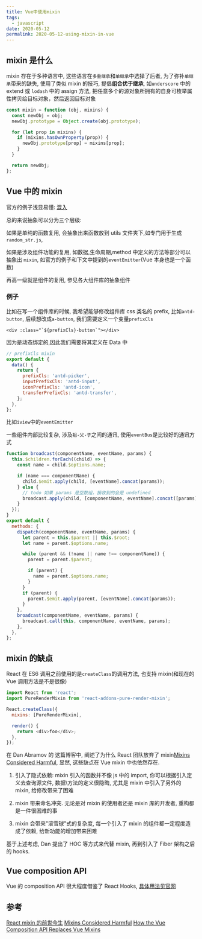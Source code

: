```yaml
---
title: Vue中使用mixin
tags:
  - javascript
date: 2020-05-12
permalink: 2020-05-12-using-mixin-in-vue
---
```


## mixin 是什么

mixin 存在于多种语言中, 这些语言在`多重继承`和`单继承`中选择了后者, 为了弥补`单继承`带来的缺失, 使用了类似 mixin 的技巧, 提倡**组合优于继承**, 如`underscore` 中的 extend 或 `lodash` 中的 assign 方法, 把任意多个的源对象所拥有的自身可枚举属性拷贝给目标对象，然后返回目标对象

```js
const mixin = function (obj, mixins) {
  const newObj = obj;
  newObj.prototype = Object.create(obj.prototype);

  for (let prop in mixins) {
    if (mixins.hasOwnProperty(prop)) {
      newObj.prototype[prop] = mixins[prop];
    }
  }

  return newObj;
};
```

## Vue 中的 mixin

官方的例子浅显易懂: [混入](https://cn.vuejs.org/v2/guide/mixins.html)

总的来说抽象可以分为三个层级:

如果是单纯的函数复用, 会抽象出来函数放到 utils 文件夹下,如专门用于生成`random_str.js`,

如果是涉及组件功能的复用, 如数据,生命周期,method 中定义的方法等部分可以抽象出 `mixin`, 如官方的例子和下文中提到的`eventEmitter`(Vue 本身也是一个函数)

再高一级就是组件的复用, 参见各大组件库的抽象组件

### 例子

比如在写一个组件库的时候, 我希望能够修改组件库 css 类名的 prefix, 比如`antd-button`, 后续想改成`a-button`, 我们需要定义一个变量`prefixCls`

```vue
<div :class="`${prefixCls}-button`"></div>
```

因为是动态绑定的,因此我们需要将其定义在 Data 中

```js
// prefixCls mixin
export default {
  data() {
    return {
      prefixCls: 'antd-picker',
      inputPrefixCls: 'antd-input',
      iconPrefixCls: 'antd-icon',
      transferPrefixCls: 'antd-transfer',
    };
  },
};
```

比如`iview`中的`eventEmitter`

一些组件内部比较复杂, 涉及`祖-父-子`之间的通讯, 使用`eventBus`是比较好的通讯方式

```js
function broadcast(componentName, eventName, params) {
  this.$children.forEach((child) => {
    const name = child.$options.name;

    if (name === componentName) {
      child.$emit.apply(child, [eventName].concat(params));
    } else {
      // todo 如果 params 是空数组，接收到的会是 undefined
      broadcast.apply(child, [componentName, eventName].concat([params]));
    }
  });
}
export default {
  methods: {
    dispatch(componentName, eventName, params) {
      let parent = this.$parent || this.$root;
      let name = parent.$options.name;

      while (parent && (!name || name !== componentName)) {
        parent = parent.$parent;

        if (parent) {
          name = parent.$options.name;
        }
      }
      if (parent) {
        parent.$emit.apply(parent, [eventName].concat(params));
      }
    },
    broadcast(componentName, eventName, params) {
      broadcast.call(this, componentName, eventName, params);
    },
  },
};
```

## mixin 的缺点

React 在 ES6 调用之前使用的是`createClass`的调用方法, 也支持 mixin(和现在的 Vue 调用方法是不是很像)

```js
import React from 'react';
import PureRenderMixin from 'react-addons-pure-render-mixin';

React.createClass({
  mixins: [PureRenderMixin],

  render() {
    return <div>foo</div>;
  },
});
```

在 Dan Abramov 的 这篇博客中, 阐述了为什么 React 团队放弃了 mixin[Mixins Considered Harmful](https://zh-hans.reactjs.org/blog/2016/07/13/mixins-considered-harmful.html), 显然, 这些缺点在 Vue mixin 中也依然存在.

1. 引入了隐式依赖: mixin 引入的函数并不像 js 中的 import, 你可以根据引入定义去查询源文件, 数据\方法的定义很隐晦, 尤其是 mixin 中引入了另外的 mixin, 给修改带来了困难

2. mixin 带来命名冲突. 无论是对 mixin 的使用者还是 mixin 库的开发者, 重构都是一件很困难的事

3. mixin 会带来"滚雪球"式的复杂度, 每一个引入了 mixin 的组件都一定程度造成了依赖, 给新功能的增加带来困难

基于上述考虑, Dan 提出了 HOC 等方式来代替 mixin, 再到引入了 Fiber 架构之后的 hooks.

## Vue composition API

Vue 的 composition API 很大程度借鉴了 React Hooks, [具体用法见官网](https://composition-api.vuejs.org/#basic-example)

## 参考

[React mixin 的前世今生](https://www.w3ctech.com/topic/1599)
[Mixins Considered Harmful](https://zh-hans.reactjs.org/blog/2016/07/13/mixins-considered-harmful.html)
[How the Vue Composition API Replaces Vue Mixins](https://css-tricks.com/how-the-vue-composition-api-replaces-vue-mixins/)
